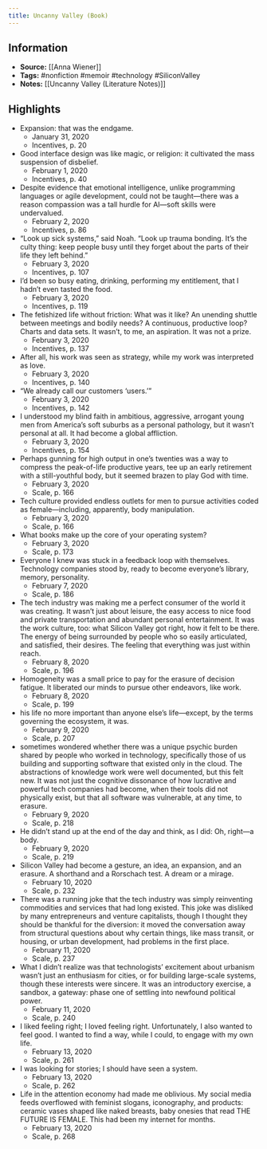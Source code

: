 ```yaml
---
title: Uncanny Valley (Book)
---
```

## Information
- **Source:** [[Anna Wiener]]
- **Tags:** #nonfiction #memoir #technology #SiliconValley
- **Notes:** [[Uncanny Valley (Literature Notes)]]

## Highlights
- Expansion: that was the endgame.
	- January 31, 2020
	- Incentives, p. 20
- Good interface design was like magic, or religion: it cultivated the mass suspension of disbelief.
	- February 1, 2020
	- Incentives, p. 40
- Despite evidence that emotional intelligence, unlike programming languages or agile development, could not be taught—there was a reason compassion was a tall hurdle for AI—soft skills were undervalued.
	- February 2, 2020
	- Incentives, p. 86
- “Look up sick systems,” said Noah. “Look up trauma bonding. It’s the culty thing: keep people busy until they forget about the parts of their life they left behind.”
	- February 3, 2020
	- Incentives, p. 107
- I’d been so busy eating, drinking, performing my entitlement, that I hadn’t even tasted the food.
	- February 3, 2020
	- Incentives, p. 119
- The fetishized life without friction: What was it like? An unending shuttle between meetings and bodily needs? A continuous, productive loop? Charts and data sets. It wasn’t, to me, an aspiration. It was not a prize.
	- February 3, 2020
	- Incentives, p. 137
- After all, his work was seen as strategy, while my work was interpreted as love.
	- February 3, 2020
	- Incentives, p. 140
- “We already call our customers ‘users.’”
	- February 3, 2020
	- Incentives, p. 142
- I understood my blind faith in ambitious, aggressive, arrogant young men from America’s soft suburbs as a personal pathology, but it wasn’t personal at all. It had become a global affliction.
	- February 3, 2020
	- Incentives, p. 154
- Perhaps gunning for high output in one’s twenties was a way to compress the peak-of-life productive years, tee up an early retirement with a still-youthful body, but it seemed brazen to play God with time.
	- February 3, 2020
	- Scale, p. 166
- Tech culture provided endless outlets for men to pursue activities coded as female—including, apparently, body manipulation.
	- February 3, 2020
	- Scale, p. 166
- What books make up the core of your operating system?
	- February 3, 2020
	- Scale, p. 173
- Everyone I knew was stuck in a feedback loop with themselves. Technology companies stood by, ready to become everyone’s library, memory, personality.
	- February 7, 2020
	- Scale, p. 186
- The tech industry was making me a perfect consumer of the world it was creating. It wasn’t just about leisure, the easy access to nice food and private transportation and abundant personal entertainment. It was the work culture, too: what Silicon Valley got right, how it felt to be there. The energy of being surrounded by people who so easily articulated, and satisfied, their desires. The feeling that everything was just within reach.
	- February 8, 2020
	- Scale, p. 196	
- Homogeneity was a small price to pay for the erasure of decision fatigue. It liberated our minds to pursue other endeavors, like work.
	- February 8, 2020
	- Scale, p. 199
- his life no more important than anyone else’s life—except, by the terms governing the ecosystem, it was.
	- February 9, 2020
	- Scale, p. 207
- sometimes wondered whether there was a unique psychic burden shared by people who worked in technology, specifically those of us building and supporting software that existed only in the cloud. The abstractions of knowledge work were well documented, but this felt new. It was not just the cognitive dissonance of how lucrative and powerful tech companies had become, when their tools did not physically exist, but that all software was vulnerable, at any time, to erasure.
	- February 9, 2020
	- Scale, p. 218
- He didn’t stand up at the end of the day and think, as I did: Oh, right—a body.
	- February 9, 2020
	- Scale, p. 219
- Silicon Valley had become a gesture, an idea, an expansion, and an erasure. A shorthand and a Rorschach test. A dream or a mirage.
	- February 10, 2020
	- Scale, p. 232
- There was a running joke that the tech industry was simply reinventing commodities and services that had long existed. This joke was disliked by many entrepreneurs and venture capitalists, though I thought they should be thankful for the diversion: it moved the conversation away from structural questions about why certain things, like mass transit, or housing, or urban development, had problems in the first place.
	- February 11, 2020
	- Scale, p. 237
- What I didn’t realize was that technologists’ excitement about urbanism wasn’t just an enthusiasm for cities, or for building large-scale systems, though these interests were sincere. It was an introductory exercise, a sandbox, a gateway: phase one of settling into newfound political power.
	- February 11, 2020
	- Scale, p. 240
- I liked feeling right; I loved feeling right. Unfortunately, I also wanted to feel good. I wanted to find a way, while I could, to engage with my own life.
	- February 13, 2020
	- Scale, p. 261
- I was looking for stories; I should have seen a system.
	- February 13, 2020
	- Scale, p. 262
- Life in the attention economy had made me oblivious. My social media feeds overflowed with feminist slogans, iconography, and products: ceramic vases shaped like naked breasts, baby onesies that read THE FUTURE IS FEMALE. This had been my internet for months.
	-  February 13, 2020
	- Scale, p. 268

